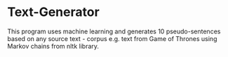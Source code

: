 # Text-Generator

This program uses machine learning and generates 10 pseudo-sentences based on any source text - corpus e.g. text from Game of Thrones using Markov chains from nltk library.
